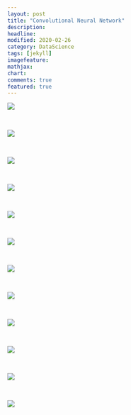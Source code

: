 ```yaml
---
layout: post
title: "Convolutional Neural Network"
description: 
headline: 
modified: 2020-02-26
category: DataScience
tags: [jekyll]
imagefeature: 
mathjax: 
chart: 
comments: true
featured: true
---
```


<p><img src="https://adb-bucket3.s3.amazonaws.com/media/ckupload/2019/11/26/image_YnHHxaK.png"  /></p>

<p>&nbsp;</p>

<p><img src="https://adb-bucket3.s3.amazonaws.com/media/ckupload/2019/11/26/image_ANpsQU3.png"  /></p>

<p>&nbsp;</p>

<p><img src="https://adb-bucket3.s3.amazonaws.com/media/ckupload/2019/11/26/image_T4g4w7C.png"  /></p>

<p>&nbsp;</p>

<p><img src="https://adb-bucket3.s3.amazonaws.com/media/ckupload/2019/11/26/image_z2HvSpo.png"  /></p>

<p>&nbsp;</p>

<p><img src="https://adb-bucket3.s3.amazonaws.com/media/ckupload/2019/11/26/image_TzCqth5.png"  /></p>

<p>&nbsp;</p>

<p><img src="https://adb-bucket3.s3.amazonaws.com/media/ckupload/2019/11/26/image_w2G3enk.png"  /></p>

<p>&nbsp;</p>

<p><img src="https://adb-bucket3.s3.amazonaws.com/media/ckupload/2019/11/26/image_TydP5Pg.png"  /></p>

<p>&nbsp;</p>

<p><img src="https://adb-bucket3.s3.amazonaws.com/media/ckupload/2019/11/26/image_fqfTsEB.png"  /></p>

<p>&nbsp;</p>

<p><img src="https://adb-bucket3.s3.amazonaws.com/media/ckupload/2019/11/26/image_vd0AfJr.png"  /></p>

<p>&nbsp;</p>

<p><img src="https://adb-bucket3.s3.amazonaws.com/media/ckupload/2019/11/26/image_zLDMMU1.png"  /></p>

<p>&nbsp;</p>

<p><img src="https://adb-bucket3.s3.amazonaws.com/media/ckupload/2019/11/26/image_8tkGXnw.png"  /></p>

<p>&nbsp;</p>

<p><img src="https://adb-bucket3.s3.amazonaws.com/media/ckupload/2019/11/26/image_1QujPvw.png"  /></p>

<p>&nbsp;</p>

<p>&nbsp;</p>

